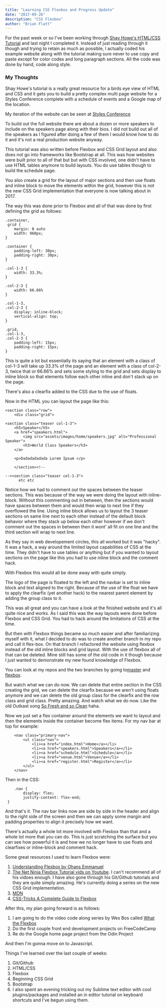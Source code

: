 ```yaml
---
title: "Learning CSS Flexbox and Progress Update"
date: "2017-09-26"
description: "CSS Flexbox"
author: "Brian Flatt"
---
```



For the past week or so I've been working through [Shay Howe's HTML/CSS Tutorial](learn.shayhowe.com) and last night I completed it. Instead of just reading through it though and trying to retain as much as possible,  I actually coded his example website along with the tutorial making sure never to use copy and paste except for color codes and long paragraph sections. All the code was done by hand, code along style.  
<!--more--> 
### My Thoughts  

Shay Howe's tutorial is a really great resource for a birds eye view of HTML and CSS and it gets you to build a pretty complex multi page website for a Styles Conference complete with a schedule of events and a Google map of the location. 

My iteration of the website can be seen at [Styles Conference](https://bflatt72.github.io/projects/shayhowe)

To build out the full website there are about a dozen or more speakers to include on the speakers page along with their bios. I did not build out all of the speakers as I figured after doing a few of them I would know how to do it and it's not a real production website anyway. 

This tutorial was also written before Flexbox and CSS Grid layout and also does not go into frameworks like Bootstrap at all. This was how websites were built prior to all of that but but with CSS involved, one didn't have to use HTML tables anymore to build layouts. You do use tables though to build the schedule page. 

You also create a grid for the layout of major sections and then use floats and inline block to move the elements within the grid, however this is not the new CSS Grid implementation that everyone is now talking about in 2017. 

The way this was done prior to Flexbox and all of that was done by first defining the grid as follows:

```
.container,
 grid {
	margin: 0 auto
	width: 960px;
}

.container {
	padding-left: 30px;
	padding-right: 30px;
}

.col-1-3 {
	width: 33.3%;
}

.col-2-3 {
	width: 66.66%
}

.col-1-3,
.col-2-3 {
	display: inline-block;
	vertical-align: top;
}

.grid,
.col-1-3,
.col-2-3 {
	padding-left: 15px;
	padding-right: 15px;
}

```

This is quite a lot but essentially its saying that an element with a class of col-1-3 will take up 33.3% of the page and an element with a class of col-2-3, twice that or 66.66% and sets some styling to the grid and sets display to inline block so that elements follow each other inline and don't stack up on the page. 

There's also a clearfix added to the CSS due to the use of floats. 

Now in the HTML you can layout the page like this:

```
<section class="row">
	<div class="grid">

<section class="teaser col-1-3">
	<h5>Speaker</h5>
	<a href="speakers.html">
		<img src="assets/images/home/speakers.jpg" alt="Professional Speaker">
		<h3>World Class Speakers</h3>
	</a>

	<p>Dadadadadada Lorem Ipsum </p>

	</section><!--

--><section class="teaser col-1-3">
      etc etc

```

Notice how we had to comment out the spaces between the teaser sections. This was because of the way we were doing the layout with inline-block. Without this commenting out in between, then the sections would have spaces between them and would then wrap to next line if they overflowed the line. Using inline block allows us to layout the 3 teaser sections on same line next to each other instead of the default block behavior where they stack up below each other however if we don't comment out the spaces in between then it wont' all fit on one line and the third section will wrap to next line. 

As they say in web developement circles, this all worked but it was "hacky". It was a hack, a way around the limited layout capabilities of CSS at the time. They didn't have to use tables or anything but if you wanted to layout sections on the page like this you had to use inline block and the comment hack. 

With Flexbox this would all be done away with quite simply.  

The logo of the page is floated to the left and the navbar is set to inline block and text aligned to the right. Because of the use of the float we have to apply the clearfix (yet another hack) to the nearest parent element by adding the group class to it. 

This was all great and you can have a look at the finished website and it's all quite nice and works. As I said this was the way layouts were done before Flexbox and CSS Grid. You had to hack around the limitations of CSS at the time. 

But then with Flexbox things became so much easier and after familiarizing myself with it, what I decided to do was to create another branch in my repo and call it flex-box. On that branch I refactored the website using flexbox instead of the old inline blocks and grid layout. With the use of flexbox all of that can be deleted. Mine still has some of the old code in it though because I just wanted to demonstrate my new found knowledge of Flexbox. 

You can look at my repos and the two branches by going to[master](https://github.com/bflatt72/projects/tree/master/shayhowe) and [flexbox](https://github.com/bflatt72/projects/tree/flex-box/shayhowe). 

But watch what we can do now. We can delete that entire section in the CSS creating the grid, we can delete the clearfix because we aren't using floats anymore and we can delete the old group class for the clearfix and the row class and grid class. Pretty amazing. And watch what we do now. Like the old Outkast song [So Fresh and so Clean](https://youtu.be/-JfEJq56IwI) haha. 

Now we just set a flex container around the elements we want to layout and then the elements inside the container become flex items. For my nav bar at top for example:

``` 
	<nav class="primary-nav">
		<ul class="nav">
			<li><a href="index.html">Home</a></li>
			<li><a href="speakers.html">Speakers</a></li>
			<li><a href="schedule.html">Schedule</a></li>
			<li><a href="venue.html">Venue</a></li>
			<li><a href="register.html">Register</a></li>
		</ul>
	</nav>

```

	
Then in the CSS:



```
 	.nav {
 		display: flex;
 		justify-content: flex-end;
 }

```
 And that's it. The nav bar links now are side by side in the header and align to the right side of the screen and then we can apply some margin and padding properties to align it precisely how we want. 

 There's actually a whole lot more involved with Flexbox than that and a whole lot more that you can do. This is just scratching the surface but you can see how powerful it is and how we no longer have to use floats and clearfixes or inline-block and comment hack. 

 Some great resources I used to learn Flexbox were:

 1. [Understanding Flexbox by Ohans Emmanuel](https://github.com/bflatt72/Understanding-Flexbox)
 2. [The Net Ninja Flexbox Tutorial vids on Youtube](https://www.youtube.com/playlist?list=PL4cUxeGkcC9i3FXJSUfmsNOx8E7u6UuhG). I can't recommend all of his vidoes enough. I have also gone through his Git/Github tutorials and they are quite simply amazing. He's currently doing a series on the new CSS Grid implementation. 
 3. [MDN](https://developer.mozilla.org/en-US/docs/Learn/CSS/CSS_layout/Flexbox)
 4. [CSS-Tricks A Complete Guide to Flexbox](https://css-tricks.com/snippets/css/a-guide-to-flexbox/)

 After this, my plan going forward is as follows: 

 1. I am going to do the video code along series by Wes Bos called [What the Flexbox](https://flexbox.io)
 2. Do the first couple front end development projects on FreeCodeCamp
 3. Re do the Google home page project from the Odin Project

 And then I'm gonna move on to Javascript. 



 Things I've learned over the last couple of weeks:

 1. Git/Github
 2. HTML/CSS
 3. Flexbox
 4. Beginning CSS Grid
 5. Bootstrap
 6. I also spent an evening tricking out my Sublime text editor with cool plugins/packages and installed an in editor tutorial on keyboard shortcuts and I've begun using them. 

 
